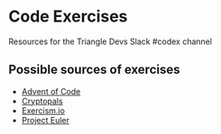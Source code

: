# Code Exercises
Resources for the Triangle Devs Slack #codex channel

## Possible sources of exercises
- [Advent of Code](https://adventofcode.com/)
- [Cryptopals](https://cryptopals.com/)
- [Exercism.io](https://exercism.io/)
- [Project Euler](https://projecteuler.net/)
